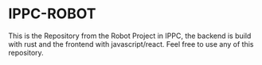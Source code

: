 # IPPC-ROBOT

This is the Repository from the Robot Project in IPPC, the backend is build with rust and the frontend with javascript/react. Feel free to use any of this repository.
